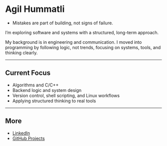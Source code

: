 # Agil Hummatli

- Mistakes are part of building, not signs of failure.
  
I’m exploring software and systems with a structured, long-term approach.

My background is in engineering and communication. I moved into programming by following logic, not trends, focusing on systems, tools, and thinking clearly.

---

## Current Focus

- Algorithms and C/C++  
- Backend logic and system design  
- Version control, shell scripting, and Linux workflows  
- Applying structured thinking to real tools

---

## More

- [LinkedIn](https://linkedin.com/in/hummatlia)  
- [GitHub Projects](https://github.com/AgilHummatli)
